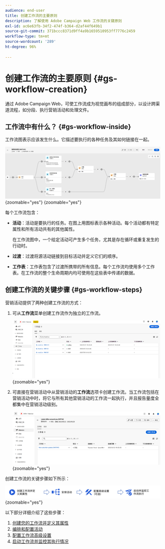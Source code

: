 ```yaml
---
audience: end-user
title: 创建工作流的主要原则
description: 了解使用 Adobe Campaign Web 工作流的关键原则
exl-id: ac6e63fb-34f2-474f-b364-d2af44f649b1
source-git-commit: 371bccc8371d9ff4a9b1659510953ff7776c2459
workflow-type: tm+mt
source-wordcount: '289'
ht-degree: 96%

---
```



# 创建工作流的主要原则 {#gs-workflow-creation}

通过 Adobe Campaign Web，可使工作流成为视觉画布的组成部分，以设计跨渠道流程，如分段、执行营销活动和处理文件。


## 工作流中有什么？ {#gs-workflow-inside}

工作流图表示应该发生什么。它描述要执行的各种任务及其如何链接在一起。

![](assets/workflow-example.png){zoomable=&quot;yes&quot;} {zoomable=&quot;yes&quot;}

每个工作流包含：

* **活动**：活动是要执行的任务。在图上用图标表示各种活动。每个活动都有特定属性和所有活动共有的其他属性。

  在工作流图中，一个给定活动可产生多个任务，尤其是存在循环或重复发生的行动时。

* **过渡**：过渡将源活动链接到目标活动并定义它们的顺序。

* **工作表**：工作表包含了过渡所携带的所有信息。每个工作流均使用多个工作表。在工作流的整个生命周期内均可使用在这些表中传递的数据。

## 创建工作流的关键步骤 {#gs-workflow-steps}


营销活动提供了两种创建工作流的方式：

1. 可从&#x200B;**工作流**&#x200B;菜单创建工作流作为独立的工作流。

   ![](assets/create-a-standalone-wf.png){zoomable=&quot;yes&quot;}

1. 可直接在营销活动中从营销活动的&#x200B;**工作流**&#x200B;选项卡创建工作流。当工作流包括在营销活动中时，将它与所有其他营销活动的工作流一起执行，并且报告量度全都集中在营销活动级别。

   ![](assets/create-a-wf-from-a-campaign.png){zoomable=&quot;yes&quot;}


创建工作流的关键步骤如下所示：

![](assets/workflow-creation-process.png){zoomable=&quot;yes&quot;}

以下部分详细介绍了这些步骤：

1. [创建您的工作流并定义其属性](create-workflow.md)
1. [编排和配置活动](orchestrate-activities.md)
1. [配置工作流高级设置](workflow-settings.md)
1. [启动工作流并监控其执行情况](start-monitor-workflows.md)
